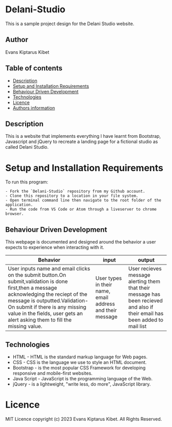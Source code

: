 # Delani-Studio

This is a sample project design for the Delani Studio website.

## Author
Evans Kiptarus Kibet


## Table of contents
* [Description](#description)
* [Setup and Installation Requirements](#setup)
* [Behaviour Driven Development](#BDD)
* [Technologies](#technologies)
* [Licence](#licence)
* [Authors information](#contact)

## Description
This is a website that implements everything I have learnt from Bootstrap, Javascript and jQuery to recreate a landing page for a fictional studio as called Delani Studio.


# Setup and Installation Requirements
To run this program:

```
- Fork the `Delani-Studio` repository from my Github account.
- Clone this repository to a location in your file system.
- Open terminal command line then navigate to the root folder of the application.
- Run the code from VS Code or Atom through a liveserver to chrome browser.
```
## Behaviour Driven Development
This webpage is documented and designed around the behavior a user expects to experience when interacting with it.

| Behavior                                                                                                                                                                                                                                                                                   | input                                                     | output                                                                                                                       |
| ------------------------------------------------------------------------------------------------------------------------------------------------------------------------------------------------------------------------------------------------------------------------------------------ | --------------------------------------------------------- | ---------------------------------------------------------------------------------------------------------------------------- |
| User inputs name and email clicks on the submit button.On submit,validation is done first,then a message acknowledging the reciept of the message is outputted.Validation-On submit if there is any missing value in the fields, user gets an alert asking them to fill the missing value. | User types in their name, email address and their message | User recieves message alerting them that their message has been recieved and also if their email has been added to mail list |


## Technologies
* HTML - HTML is the standard markup language for Web pages.
* CSS - CSS is the language we use to style an HTML document.
* Bootstrap - is the most popular CSS Framework for developing responsive and mobile-first websites.
* Java Script - JavaScript is the programming language of the Web.
* jQuery -  is a lightweight, "write less, do more", JavaScript library. 

# Licence
MIT Licence 
copyright (c) 2023 Evans Kiptarus Kibet. All Rights Reserved.